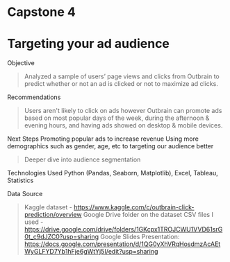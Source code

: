 # Capstone 4

# Targeting your ad audience

Objective 
> Analyzed a sample of users’ page views and clicks from Outbrain to predict whether or not an ad is clicked or not to maximize ad clicks.

Recommendations 
> Users aren't likely to click on ads however Outbrain can promote ads based on most popular days of the week, during the afternoon & evening hours, and having ads showed on desktop & mobile devices.

Next Steps
Promoting popular ads to increase revenue
Using more demographics such as gender, age, etc to targeting our audience better
> Deeper dive into audience segmentation

Technologies Used 
Python (Pandas, Seaborn, Matplotlib), Excel, Tableau, Statistics

Data Source
> Kaggle dataset - https://www.kaggle.com/c/outbrain-click-prediction/overview
> Google Drive folder on the dataset CSV files I used - https://drive.google.com/drive/folders/1GKcpx1TROJCWU1VVD61srG0t_c9dJZC0?usp=sharing
> Google Slides Presentation: https://docs.google.com/presentation/d/1QG0yXhVRqHosdmzAcAEtWyGLFYD7Yb1hFje6gWtYj5I/edit?usp=sharing